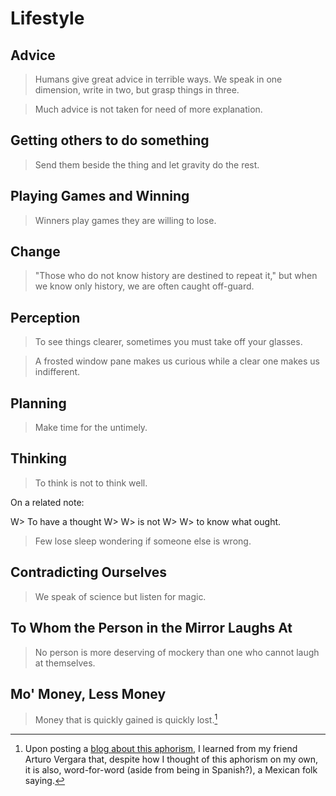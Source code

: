 # Lifestyle
## Advice
> Humans give great advice in terrible ways. We speak in one dimension, write in two, but grasp things in three.

> Much advice is not taken for need of more explanation.

## Getting others to do something
> Send them beside the thing and let gravity do the rest.

## Playing Games and Winning
> Winners play games they are willing to lose.

## Change
> "Those who do not know history are destined to repeat it," but when we know only history, we are often caught off-guard.

## Perception
> To see things clearer, sometimes you must take off your glasses.

> A frosted window pane makes us curious while a clear one makes us indifferent.

## Planning
> Make time for the untimely.

## Thinking
> To think is not to think well.

On a related note:

W> To have a thought
W>
W> is not
W>
W> to know what ought.

> Few lose sleep wondering if someone else is wrong.

## Contradicting Ourselves
> We speak of science but listen for magic.

## To Whom the Person in the Mirror Laughs At
> No person is more deserving of mockery than one who cannot laugh at themselves.

## Mo' Money, Less Money
> Money that is quickly gained is quickly lost.[^mex-folk]

  [^mex-folk]:Upon posting a [blog about this aphorism](http://brandon.zeroqualms.net/money-quickly-gained-is-quickly-lost/), I learned from my friend Arturo Vergara that, despite how I thought of this aphorism on my own, it is also, word-for-word (aside from being in Spanish?), a Mexican folk saying.
